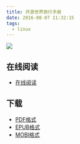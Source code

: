 ```yaml
---
title: 开源世界旅行手册
date: 2016-08-07 11:32:15
tags:
  - linux
---
```


![](https://ek8whxe.cloudimg.io/s/width/226/https://www.gitbook.com/cover/book/wizardforcel/os-world-trip.jpg)

<!--more-->

## 在线阅读 ##

+ [在线阅读](https://www.gitbook.com/book/wizardforcel/os-world-trip/details)

## 下载 ##

+ [PDF格式](https://www.gitbook.com/download/pdf/book/wizardforcel/os-world-trip)
+ [EPUB格式](https://www.gitbook.com/download/epub/book/wizardforcel/os-world-trip)
+ [MOBI格式](https://www.gitbook.com/download/mobi/book/wizardforcel/os-world-trip)

